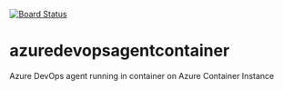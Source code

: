 [![Board Status](https://dev.azure.com/StijnVerhoeven-realdolmen/b6ab9cf9-092c-4359-b72b-5ba23725a639/10eaf5de-c525-4b66-8a97-16a2befa35a7/_apis/work/boardbadge/c74152f5-fc76-4130-8a5e-08edadf339c2?columnOptions=1)](https://dev.azure.com/StijnVerhoeven-realdolmen/b6ab9cf9-092c-4359-b72b-5ba23725a639/_boards/board/t/10eaf5de-c525-4b66-8a97-16a2befa35a7/Microsoft.RequirementCategory/)

# azuredevopsagentcontainer
Azure DevOps agent running in container on Azure Container Instance 
